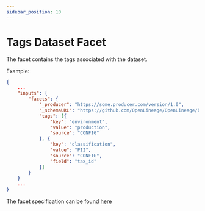 ```yaml
---
sidebar_position: 10
---
```


# Tags Dataset Facet

The facet contains the tags associated with the dataset.

Example:

```json
{
    ...
    "inputs": {
        "facets": {
            "_producer": "https://some.producer.com/version/1.0",
            "_schemaURL": "https://github.com/OpenLineage/OpenLineage/blob/main/spec/facets/TagsDatasetFacet.json",
            "tags": [{
                "key": "environment",
                "value": "production",
                "source": "CONFIG" 
            }, {
                "key": "classification",
                "value": "PII",
                "source": "CONFIG",
                "field": "tax_id"
            }]
        }
    }
    ...
}
```


The facet specification can be found [here](https://openlineage.io/spec/facets/1-0-0/TagsDatasetFacet.json)